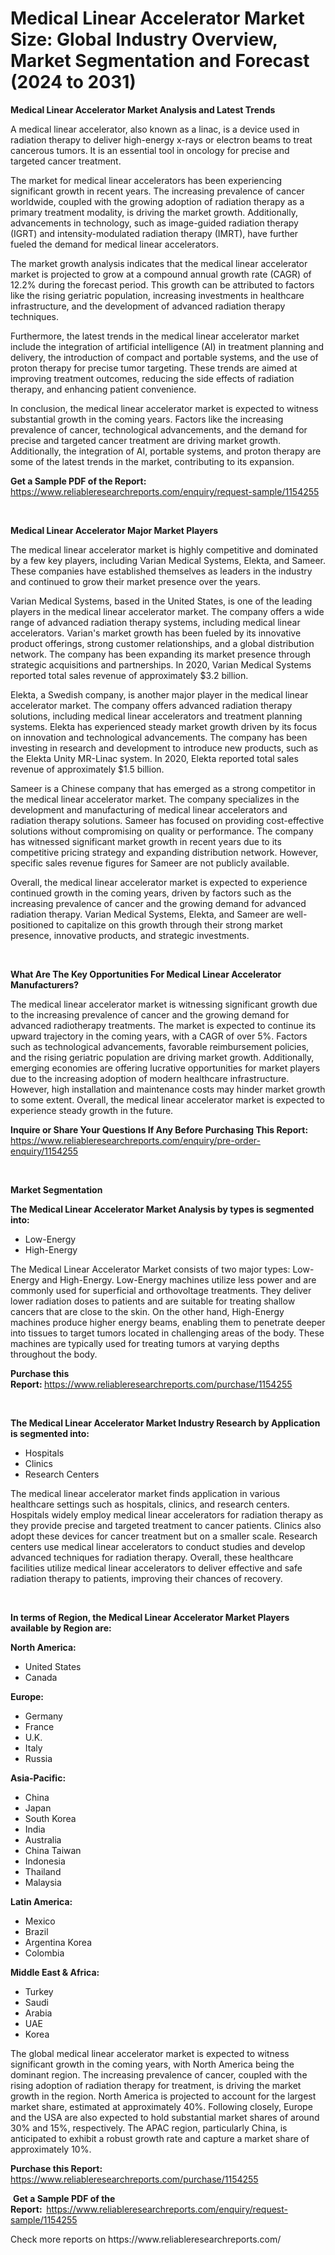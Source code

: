 <p><h1>Medical Linear Accelerator Market Size: Global Industry Overview, Market Segmentation and Forecast (2024 to 2031)</h1></p><p><strong>Medical Linear Accelerator Market Analysis and Latest Trends</strong></p>
<p><p>A medical linear accelerator, also known as a linac, is a device used in radiation therapy to deliver high-energy x-rays or electron beams to treat cancerous tumors. It is an essential tool in oncology for precise and targeted cancer treatment.</p><p>The market for medical linear accelerators has been experiencing significant growth in recent years. The increasing prevalence of cancer worldwide, coupled with the growing adoption of radiation therapy as a primary treatment modality, is driving the market growth. Additionally, advancements in technology, such as image-guided radiation therapy (IGRT) and intensity-modulated radiation therapy (IMRT), have further fueled the demand for medical linear accelerators.</p><p>The market growth analysis indicates that the medical linear accelerator market is projected to grow at a compound annual growth rate (CAGR) of 12.2% during the forecast period. This growth can be attributed to factors like the rising geriatric population, increasing investments in healthcare infrastructure, and the development of advanced radiation therapy techniques.</p><p>Furthermore, the latest trends in the medical linear accelerator market include the integration of artificial intelligence (AI) in treatment planning and delivery, the introduction of compact and portable systems, and the use of proton therapy for precise tumor targeting. These trends are aimed at improving treatment outcomes, reducing the side effects of radiation therapy, and enhancing patient convenience.</p><p>In conclusion, the medical linear accelerator market is expected to witness substantial growth in the coming years. Factors like the increasing prevalence of cancer, technological advancements, and the demand for precise and targeted cancer treatment are driving market growth. Additionally, the integration of AI, portable systems, and proton therapy are some of the latest trends in the market, contributing to its expansion.</p></p>
<p><strong>Get a Sample PDF of the Report:&nbsp;</strong> <a href="https://www.reliableresearchreports.com/enquiry/request-sample/1154255">https://www.reliableresearchreports.com/enquiry/request-sample/1154255</a></p>
<p>&nbsp;</p>
<p><strong>Medical Linear Accelerator Major Market Players</strong></p>
<p><p>The medical linear accelerator market is highly competitive and dominated by a few key players, including Varian Medical Systems, Elekta, and Sameer. These companies have established themselves as leaders in the industry and continued to grow their market presence over the years.</p><p>Varian Medical Systems, based in the United States, is one of the leading players in the medical linear accelerator market. The company offers a wide range of advanced radiation therapy systems, including medical linear accelerators. Varian's market growth has been fueled by its innovative product offerings, strong customer relationships, and a global distribution network. The company has been expanding its market presence through strategic acquisitions and partnerships. In 2020, Varian Medical Systems reported total sales revenue of approximately $3.2 billion.</p><p>Elekta, a Swedish company, is another major player in the medical linear accelerator market. The company offers advanced radiation therapy solutions, including medical linear accelerators and treatment planning systems. Elekta has experienced steady market growth driven by its focus on innovation and technological advancements. The company has been investing in research and development to introduce new products, such as the Elekta Unity MR-Linac system. In 2020, Elekta reported total sales revenue of approximately $1.5 billion.</p><p>Sameer is a Chinese company that has emerged as a strong competitor in the medical linear accelerator market. The company specializes in the development and manufacturing of medical linear accelerators and radiation therapy solutions. Sameer has focused on providing cost-effective solutions without compromising on quality or performance. The company has witnessed significant market growth in recent years due to its competitive pricing strategy and expanding distribution network. However, specific sales revenue figures for Sameer are not publicly available.</p><p>Overall, the medical linear accelerator market is expected to experience continued growth in the coming years, driven by factors such as the increasing prevalence of cancer and the growing demand for advanced radiation therapy. Varian Medical Systems, Elekta, and Sameer are well-positioned to capitalize on this growth through their strong market presence, innovative products, and strategic investments.</p></p>
<p>&nbsp;</p>
<p><strong>What Are The Key Opportunities For Medical Linear Accelerator Manufacturers?</strong></p>
<p><p>The medical linear accelerator market is witnessing significant growth due to the increasing prevalence of cancer and the growing demand for advanced radiotherapy treatments. The market is expected to continue its upward trajectory in the coming years, with a CAGR of over 5%. Factors such as technological advancements, favorable reimbursement policies, and the rising geriatric population are driving market growth. Additionally, emerging economies are offering lucrative opportunities for market players due to the increasing adoption of modern healthcare infrastructure. However, high installation and maintenance costs may hinder market growth to some extent. Overall, the medical linear accelerator market is expected to experience steady growth in the future.</p></p>
<p><strong>Inquire or Share Your Questions If Any Before Purchasing This Report:</strong> <a href="https://www.reliableresearchreports.com/enquiry/pre-order-enquiry/1154255">https://www.reliableresearchreports.com/enquiry/pre-order-enquiry/1154255</a></p>
<p>&nbsp;</p>
<p><strong>Market Segmentation</strong></p>
<p><strong>The Medical Linear Accelerator Market Analysis by types is segmented into:</strong></p>
<p><ul><li>Low-Energy</li><li>High-Energy</li></ul></p>
<p><p>The Medical Linear Accelerator Market consists of two major types: Low-Energy and High-Energy. Low-Energy machines utilize less power and are commonly used for superficial and orthovoltage treatments. They deliver lower radiation doses to patients and are suitable for treating shallow cancers that are close to the skin. On the other hand, High-Energy machines produce higher energy beams, enabling them to penetrate deeper into tissues to target tumors located in challenging areas of the body. These machines are typically used for treating tumors at varying depths throughout the body.</p></p>
<p><strong>Purchase this Report:&nbsp;</strong><a href="https://www.reliableresearchreports.com/purchase/1154255">https://www.reliableresearchreports.com/purchase/1154255</a></p>
<p>&nbsp;</p>
<p><strong>The Medical Linear Accelerator Market Industry Research by Application is segmented into:</strong></p>
<p><ul><li>Hospitals</li><li>Clinics</li><li>Research Centers</li></ul></p>
<p><p>The medical linear accelerator market finds application in various healthcare settings such as hospitals, clinics, and research centers. Hospitals widely employ medical linear accelerators for radiation therapy as they provide precise and targeted treatment to cancer patients. Clinics also adopt these devices for cancer treatment but on a smaller scale. Research centers use medical linear accelerators to conduct studies and develop advanced techniques for radiation therapy. Overall, these healthcare facilities utilize medical linear accelerators to deliver effective and safe radiation therapy to patients, improving their chances of recovery.</p></p>
<p>&nbsp;</p>
<p><strong>In terms of Region, the Medical Linear Accelerator Market Players available by Region are:</strong></p>
<p>
    <p> <strong> North America: </strong>
        <ul>
            <li>United States</li>
            <li>Canada</li>
        </ul>
        </p> 
    <p> <strong> Europe: </strong>
        <ul>
            <li>Germany</li>
            <li>France</li>
            <li>U.K.</li>
            <li>Italy</li>
            <li>Russia</li>
        </ul>
        </p> 
    <p> <strong> Asia-Pacific: </strong>
        <ul>
            <li>China</li>
            <li>Japan</li>
            <li>South Korea</li>
            <li>India</li>
            <li>Australia</li>
            <li>China Taiwan</li>
            <li>Indonesia</li>
            <li>Thailand</li>
            <li>Malaysia</li>
        </ul>
        </p> 
    <p> <strong> Latin America: </strong>
        <ul>
            <li>Mexico</li>
            <li>Brazil</li>
            <li>Argentina Korea</li>
            <li>Colombia</li>
        </ul>
        </p> 
    <p> <strong> Middle East & Africa: </strong>
        <ul>
            <li>Turkey</li>
            <li>Saudi</li>
            <li>Arabia</li>
            <li>UAE</li>
            <li>Korea</li>
        </ul>
    </p>
    </p>
<p><p>The global medical linear accelerator market is expected to witness significant growth in the coming years, with North America being the dominant region. The increasing prevalence of cancer, coupled with the rising adoption of radiation therapy for treatment, is driving the market growth in the region. North America is projected to account for the largest market share, estimated at approximately 40%. Following closely, Europe and the USA are also expected to hold substantial market shares of around 30% and 15%, respectively. The APAC region, particularly China, is anticipated to exhibit a robust growth rate and capture a market share of approximately 10%.</p></p>
<p><strong>Purchase this Report: </strong><a href="https://www.reliableresearchreports.com/purchase/1154255">https://www.reliableresearchreports.com/purchase/1154255</a></p>
<p>&nbsp;<strong>Get a Sample PDF of the Report:&nbsp;&nbsp;</strong><a href="https://www.reliableresearchreports.com/enquiry/request-sample/1154255">https://www.reliableresearchreports.com/enquiry/request-sample/1154255</a></p>
<p><strong></strong></p>
<p>Check more reports on https://www.reliableresearchreports.com/</p>